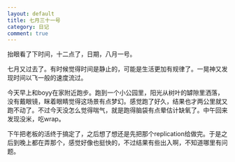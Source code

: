 ```yaml
---
layout: default
title: 七月三十一号
category: 日记
comment: true
---
```

抬眼看了下时间，十二点了，日期，八月一号。

七月又过去了。有时候觉得时间是静止的，可能是生活更加有规律了。一晃神又发现时间以飞一般的速度流过。

今天早上和boyy在家附近跑步。跑到一个小公园里，阳光从树叶的罅隙里洒落，没有戴眼镜，眯着眼睛觉得这场景有点梦幻。感觉跑了好久，结果也才两公里就又跑不动了。不过今天没怎么觉得喘气，就是跑得脑袋有点晕估计缺氧了。中午回来发现没米，吃wrap。

下午把老板的活终于搞定了，之后想了想还是先把那个replication给做完。于是之后到晚上都在弄那个，感觉好像也挺快的，不过结果有些出入啊，不知道哪里有问题。